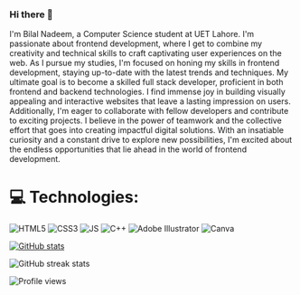 ### Hi there 👋
I'm Bilal Nadeem, a Computer Science student at UET Lahore. I'm passionate about frontend development, where I get to combine my creativity and technical skills to craft captivating user experiences on the web. As I pursue my studies, I'm focused on honing my skills in frontend development, staying up-to-date with the latest trends and techniques. My ultimate goal is to become a skilled full stack developer, proficient in both frontend and backend technologies. I find immense joy in building visually appealing and interactive websites that leave a lasting impression on users. Additionally, I'm eager to collaborate with fellow developers and contribute to exciting projects. I believe in the power of teamwork and the collective effort that goes into creating impactful digital solutions. With an insatiable curiosity and a constant drive to explore new possibilities, I'm excited about the endless opportunities that lie ahead in the world of frontend development.

# 💻 Technologies:
![HTML5](https://img.shields.io/badge/html5-%23E34F26.svg?style=for-the-badge&logo=html5&logoColor=white) ![CSS3](https://img.shields.io/badge/css3-%231572B6.svg?style=for-the-badge&logo=css3&logoColor=white) ![JS](https://img.shields.io/badge/html5-%23E34F26.svg?style=for-the-badge&logo=html5&logoColor=white) ![C++](https://img.shields.io/badge/c++-%2300599C.svg?style=for-the-badge&logo=c%2B%2B&logoColor=white)   ![Adobe Illustrator](https://img.shields.io/badge/adobeillustrator-%23FF9A00.svg?style=for-the-badge&logo=adobeillustrator&logoColor=white) ![Canva](https://img.shields.io/badge/Canva-%2300C4CC.svg?style=for-the-badge&logo=Canva&logoColor=white)

[![GitHub stats](https://github-readme-stats.vercel.app/api?username=bilalnadeem614)](https://github.com/anuraghazra/github-readme-stats)

![GitHub streak stats](https://streak-stats.demolab.com/?user=bilalnadeem614)  

![Profile views](https://gpvc.arturio.dev/bilalnadeem614)  


<!---
bilalnadeem614/bilalnadeem614 is a ✨ special ✨ repository because its `README.md` (this file) appears on your GitHub profile.
You can click the Preview link to take a look at your changes.
--->
